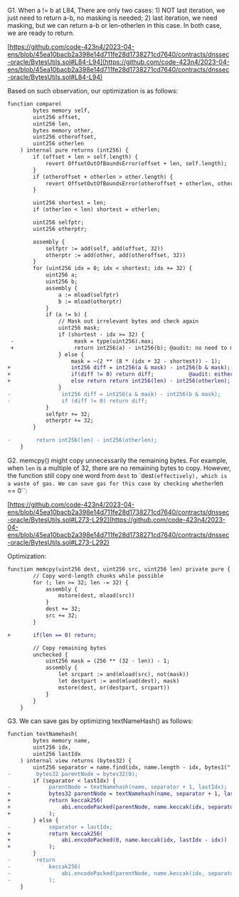 G1. When a != b at L84, There are only two cases: 1) NOT last iteration, we just need to return a-b, no masking is needed; 2) last iteration, we need masking, but we can return a-b or len-otherlen in this case. In both case, we are ready to return. 

[https://github.com/code-423n4/2023-04-ens/blob/45ea10bacb2a398e14d711fe28d1738271cd7640/contracts/dnssec-oracle/BytesUtils.sol#L84-L94](https://github.com/code-423n4/2023-04-ens/blob/45ea10bacb2a398e14d711fe28d1738271cd7640/contracts/dnssec-oracle/BytesUtils.sol#L84-L94) 

Based on such observation, our optimization is as follows:
```diff
function compare(
        bytes memory self,
        uint256 offset,
        uint256 len,
        bytes memory other,
        uint256 otheroffset,
        uint256 otherlen
    ) internal pure returns (int256) {
        if (offset + len > self.length) {
            revert OffsetOutOfBoundsError(offset + len, self.length);
        }
        if (otheroffset + otherlen > other.length) {
            revert OffsetOutOfBoundsError(otheroffset + otherlen, other.length);
        }

        uint256 shortest = len;
        if (otherlen < len) shortest = otherlen;

        uint256 selfptr;
        uint256 otherptr;

        assembly {
            selfptr := add(self, add(offset, 32))
            otherptr := add(other, add(otheroffset, 32))
        }
        for (uint256 idx = 0; idx < shortest; idx += 32) {
            uint256 a;
            uint256 b;
            assembly {
                a := mload(selfptr)
                b := mload(otherptr)
            }
            if (a != b) {
                // Mask out irrelevant bytes and check again
                uint256 mask;
                if (shortest - idx >= 32) {
 -                   mask = type(uint256).max;
 +                   return int256(a) - int256(b); @audit: no need to mask
                } else {
                    mask = ~(2 ** (8 * (idx + 32 - shortest)) - 1);
+                   int256 diff = int256(a & mask) - int256(b & mask);
+                   if(diff != 0) return diff;           @audit: either return diff
+                   else return return int256(len) - int256(otherlen); @audit: or return the diff of lens
                }
-                int256 diff = int256(a & mask) - int256(b & mask);
-                if (diff != 0) return diff;
            }
            selfptr += 32;
            otherptr += 32;
        }

-        return int256(len) - int256(otherlen);
    }
```

G2. memcpy() might copy unnecessarily the remaining bytes. For example, when ``len`` is a multiple of 32, there are no remaining bytes to copy. However, the function still copy one word from ``dest`` to `dest`` (effectively), which is a waste of gas. We can save gas for this case by checking whether ``len == 0``:

[https://github.com/code-423n4/2023-04-ens/blob/45ea10bacb2a398e14d711fe28d1738271cd7640/contracts/dnssec-oracle/BytesUtils.sol#L273-L292](https://github.com/code-423n4/2023-04-ens/blob/45ea10bacb2a398e14d711fe28d1738271cd7640/contracts/dnssec-oracle/BytesUtils.sol#L273-L292)

Optimization:
```diff
function memcpy(uint256 dest, uint256 src, uint256 len) private pure {
        // Copy word-length chunks while possible
        for (; len >= 32; len -= 32) {
            assembly {
                mstore(dest, mload(src))
            }
            dest += 32;
            src += 32;
        }

+       if(len == 0) return; 

        // Copy remaining bytes
        unchecked {
            uint256 mask = (256 ** (32 - len)) - 1;
            assembly {
                let srcpart := and(mload(src), not(mask))
                let destpart := and(mload(dest), mask)
                mstore(dest, or(destpart, srcpart))
            }
        }
    }
```

G3. We can save gas by optimizing textNameHash() as follows:
```diff
function textNamehash(
        bytes memory name,
        uint256 idx,
        uint256 lastIdx
    ) internal view returns (bytes32) {
        uint256 separator = name.find(idx, name.length - idx, bytes1("."));
-        bytes32 parentNode = bytes32(0);
        if (separator < lastIdx) {
-            parentNode = textNamehash(name, separator + 1, lastIdx);
+            bytes32 parentNode = textNamehash(name, separator + 1, lastIdx);
+            return keccak256(
+                abi.encodePacked(parentNode, name.keccak(idx, separator - idx))
+            );
        } else {
-            separator = lastIdx;
+            return keccak256(
+                abi.encodePacked(0, name.keccak(idx, lastIdx - idx))
+            );
        }
-        return
-            keccak256(
-                abi.encodePacked(parentNode, name.keccak(idx, separator - idx))
-            );
    }
```



